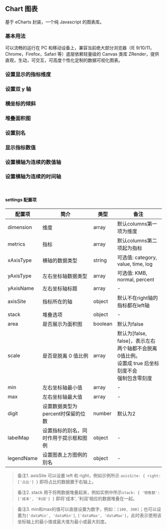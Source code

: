<div class="demo-header">
<p class="overviewicon">
  <span class="wapi-chart-pie"/>
</p>

## Chart 图表

<nova-uxlink widget-name="Chart"></nova-uxlink>

基于 eCharts 封装，一个纯 Javascript 的图表库。
</div>

### 基本用法

<p>可以流畅的运行在 PC 和移动设备上，兼容当前绝大部分浏览器（IE 9/10/11，Chrome，Firefox，Safari 等）底层依赖轻量级的 Canvas 类库 ZRender，提供直观，生动，可交互，可高度个性化定制的数据可视化图表。</p>

<nova-demo-view link="chart/line/base"></nova-demo-view>

### 设置显示的指标维度

<nova-demo-view link="chart/line/demo2"></nova-demo-view>

### 设置双 y 轴

<nova-demo-view link="chart/line/demo3"></nova-demo-view>

### 横坐标的倾斜

<nova-demo-view link="chart/line/demo4"></nova-demo-view>

### 堆叠面积图

<nova-demo-view link="chart/line/demo5"></nova-demo-view>

### 设置别名

<nova-demo-view link="chart/line/demo6"></nova-demo-view>

### 显示指标数值

<nova-demo-view link="chart/line/demo7"></nova-demo-view>

### 设置横轴为连续的数值轴

<nova-demo-view link="chart/line/demo8"></nova-demo-view>

### 设置横轴为连续的时间轴

<nova-demo-view link="chart/line/demo9"></nova-demo-view>

<br>

#### settings 配置项

| 配置项 | 简介 | 类型 | 备注 |
| --- | --- | --- | --- |
| dimension | 维度 | array | 默认columns第一项为维度 |
| metrics | 指标 | array | 默认columns第二项起为指标 |
| xAxisType | 横轴的数据类型 | string | 可选值: category, value, time, log |
| yAxisType | 左右坐标轴数据类型 | array | 可选值: KMB, normal, percent |
| yAxisName | 左右坐标轴标题 | array | - |
| axisSite | 指标所在的轴 | object | 默认不在right轴的指标都在left轴 |
| stack | 堆叠选项 | object | - |
| area | 是否展示为面积图 | boolean | 默认为false |
| scale | 是否是脱离 0 值比例 | array | 默认为[false, false]，表示左右<br>两个轴都不会脱离0值比例。<br>设置成 true 后坐标刻度不会<br>强制包含零刻度<br> |
| min | 左右坐标轴最小值 | array | - |
| max | 左右坐标轴最大值 | array | - |
| digit | 设置数据类型为percent时保留的位数 | number | 默认为2 |
| labelMap | 设置指标的别名，同时作用于提示框和图例 | object | - |
| legendName | 设置图表上方图例的别名 | object | - |

>  备注1. axisSite 可以设置 left 和 right，例如示例所示 `axisSite: { right: ['占比'] }` 即将占比的数据置于右轴上。

>  备注2. stack 用于将两数据堆叠起来，例如实例中所示`stack: { '销售额': ['成本', '利润'] }` 即将'成本', '利润'相应的数据堆叠在一起。

>  备注3. min和max的值可以直接设置为数字，例如：`[100, 300]`；也可以设置为`['dataMin', 'dataMin']`, `['dataMax', 'dataMax']`，此时表示使用该坐标轴上的最小值或最大值为最小或最大刻度。
